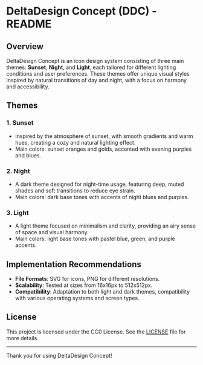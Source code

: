 # DeltaDesign Concept (DDC) - README

## Overview

DeltaDesign Concept is an icon design system consisting of three main themes: **Sunset**, **Night**, and **Light**, each tailored for different lighting conditions and user preferences. These themes offer unique visual styles inspired by natural transitions of day and night, with a focus on harmony and accessibility.

## Themes

### 1. **Sunset**
- Inspired by the atmosphere of sunset, with smooth gradients and warm hues, creating a cozy and natural lighting effect.
- Main colors: sunset oranges and golds, accented with evening purples and blues.

### 2. **Night**
- A dark theme designed for night-time usage, featuring deep, muted shades and soft transitions to reduce eye strain.
- Main colors: dark base tones with accents of night blues and purples.

### 3. **Light**
- A light theme focused on minimalism and clarity, providing an airy sense of space and visual harmony.
- Main colors: light base tones with pastel blue, green, and purple accents.

## Implementation Recommendations

- **File Formats**: SVG for icons, PNG for different resolutions.
- **Scalability**: Tested at sizes from 16x16px to 512x512px.
- **Compatibility**: Adaptation to both light and dark themes, compatibility with various operating systems and screen types.

## License

This project is licensed under the CC0 License. See the [LICENSE](LICENSE) file for more details.

---

Thank you for using DeltaDesign Concept!
